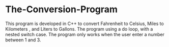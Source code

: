 # The-Conversion-Program
This program is developed in C++ to convert Fahrenheit to Celsius, Miles to Kilometers , and Liters to Gallons.
The program using a do loop, with a nested switch case. 
The program only works when the user enter a number between 1 and 3.
